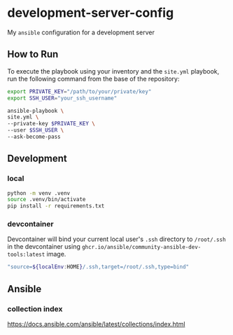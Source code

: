 # development-server-config

My `ansible` configuration for a development server

## How to Run

To execute the playbook using your inventory and the `site.yml` playbook, run the following command from the base of the repository:

```sh
export PRIVATE_KEY="/path/to/your/private/key"
export SSH_USER="your_ssh_username"

ansible-playbook \
site.yml \
--private-key $PRIVATE_KEY \
--user $SSH_USER \
--ask-become-pass
```

## Development

### local

```sh
python -m venv .venv
source .venv/bin/activate
pip install -r requirements.txt
```

### devcontainer

Devcontainer will bind your current local user's `.ssh` directory to `/root/.ssh` in the devcontainer using `ghcr.io/ansible/community-ansible-dev-tools:latest` image.

```sh
"source=${localEnv:HOME}/.ssh,target=/root/.ssh,type=bind"
```

## Ansible

### collection index

https://docs.ansible.com/ansible/latest/collections/index.html